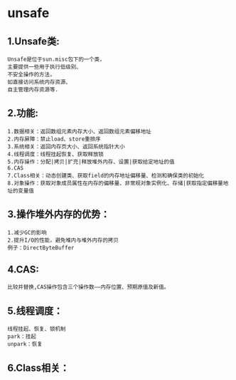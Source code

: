 unsafe
===

1.Unsafe类:
---

    Unsafe是位于sun.misc包下的一个类，
    主要提供一些用于执行低级别、
    不安全操作的方法，
    如直接访问系统内存资源、
    自主管理内存资源等.
    
2.功能:
---

    1.数据相关：返回数组元素内存大小、返回数组元素偏移地址
    2.内存屏障：禁止load、store重排序
    3.系统相关：返回内存页大小、返回系统指针大小
    4.线程调度：线程挂起恢复、获取释放锁
    5.内存操作：分配|拷贝|扩充|释放堆外内存、设置|获取给定地址的值
    6.CAS
    7.Class相关：动态创建类、获取field的内存地址偏移量、检测和确保类的初始化
    8.对象操作：获取对象成员属性在内存的偏移量、非常规对象实例化、存储|获取指定偏移量地址的变量值
    

3.操作堆外内存的优势：
---

    1.减少GC的影响
    2.提升I/O的性能，避免堆内与堆外内存的拷贝
    例子：DirectByteBuffer
    
4.CAS:
---

    比较并替换,CAS操作包含三个操作数——内存位置、预期原值及新值。
    
5.线程调度：
---

    线程挂起、恢复、锁机制
    park：挂起
    unpark：恢复
    
6.Class相关：
---

    